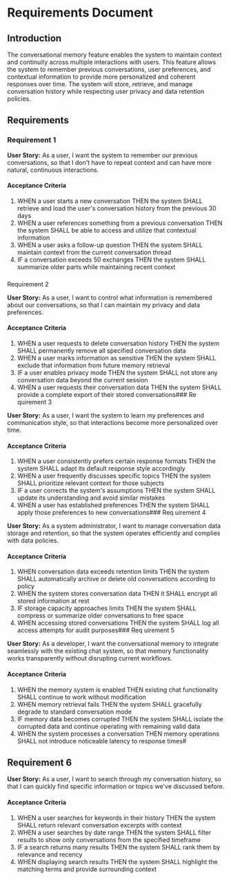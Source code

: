 # Requirements Document

## Introduction

The conversational memory feature enables the system to maintain context and continuity across multiple interactions with users. This feature allows the system to remember previous conversations, user preferences, and contextual information to provide more personalized and coherent responses over time. The system will store, retrieve, and manage conversation history while respecting user privacy and data retention policies.

## Requirements

### Requirement 1

**User Story:** As a user, I want the system to remember our previous conversations, so that I don't have to repeat context and can have more natural, continuous interactions.

#### Acceptance Criteria

1. WHEN a user starts a new conversation THEN the system SHALL retrieve and load the user's conversation history from the previous 30 days
2. WHEN a user references something from a previous conversation THEN the system SHALL be able to access and utilize that contextual information
3. WHEN a user asks a follow-up question THEN the system SHALL maintain context from the current conversation thread
4. IF a conversation exceeds 50 exchanges THEN the system SHALL summarize older parts while maintaining recent context
###
 Requirement 2

**User Story:** As a user, I want to control what information is remembered about our conversations, so that I can maintain my privacy and data preferences.

#### Acceptance Criteria

1. WHEN a user requests to delete conversation history THEN the system SHALL permanently remove all specified conversation data
2. WHEN a user marks information as sensitive THEN the system SHALL exclude that information from future memory retrieval
3. IF a user enables privacy mode THEN the system SHALL not store any conversation data beyond the current session
4. WHEN a user requests their conversation data THEN the system SHALL provide a complete export of their stored conversations### Re
quirement 3

**User Story:** As a user, I want the system to learn my preferences and communication style, so that interactions become more personalized over time.

#### Acceptance Criteria

1. WHEN a user consistently prefers certain response formats THEN the system SHALL adapt its default response style accordingly
2. WHEN a user frequently discusses specific topics THEN the system SHALL prioritize relevant context for those subjects
3. IF a user corrects the system's assumptions THEN the system SHALL update its understanding and avoid similar mistakes
4. WHEN a user has established preferences THEN the system SHALL apply those preferences to new conversations### Req
uirement 4

**User Story:** As a system administrator, I want to manage conversation data storage and retention, so that the system operates efficiently and complies with data policies.

#### Acceptance Criteria

1. WHEN conversation data exceeds retention limits THEN the system SHALL automatically archive or delete old conversations according to policy
2. WHEN the system stores conversation data THEN it SHALL encrypt all stored information at rest
3. IF storage capacity approaches limits THEN the system SHALL compress or summarize older conversations to free space
4. WHEN accessing stored conversations THEN the system SHALL log all access attempts for audit purposes### Req
uirement 5

**User Story:** As a developer, I want the conversational memory to integrate seamlessly with the existing chat system, so that memory functionality works transparently without disrupting current workflows.

#### Acceptance Criteria

1. WHEN the memory system is enabled THEN existing chat functionality SHALL continue to work without modification
2. WHEN memory retrieval fails THEN the system SHALL gracefully degrade to standard conversation mode
3. IF memory data becomes corrupted THEN the system SHALL isolate the corrupted data and continue operating with remaining valid data
4. WHEN the system processes a conversation THEN memory operations SHALL not introduce noticeable latency to response times#
## Requirement 6

**User Story:** As a user, I want to search through my conversation history, so that I can quickly find specific information or topics we've discussed before.

#### Acceptance Criteria

1. WHEN a user searches for keywords in their history THEN the system SHALL return relevant conversation excerpts with context
2. WHEN a user searches by date range THEN the system SHALL filter results to show only conversations from the specified timeframe
3. IF a search returns many results THEN the system SHALL rank them by relevance and recency
4. WHEN displaying search results THEN the system SHALL highlight the matching terms and provide surrounding context